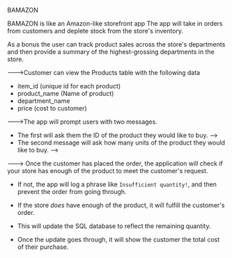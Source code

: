 BAMAZON

BAMAZON is like an Amazon-like storefront app
The app will take in orders from customers and deplete stock from the store's inventory. 

As a bonus the user can track product sales across the store's departments and then provide a summary of the highest-grossing departments in the store.





<!--Customer View --!>

--->Customer can view the Products table with the following data

   * item_id (unique id for each product)
   * product_name (Name of product)
   * department_name
   * price (cost to customer)
  
   
--->The app will prompt users with two messages.   
   
   * The first will ask them the ID of the product they would like to buy. -->
   * The second message will ask how many units of the product they would like to buy. -->

---> Once the customer has placed the order, the application will check if your store has enough of the product to meet the      customer's request.

   * If not, the app will log a phrase like `Insufficient quantity!`, and then prevent the order from going through.

   * If the store _does_ have enough of the product, it will fulfill the customer's order.
   * This will update the SQL database to reflect the remaining quantity.
   * Once the update goes through, it will show the customer the total cost of their purchase.





  







  




